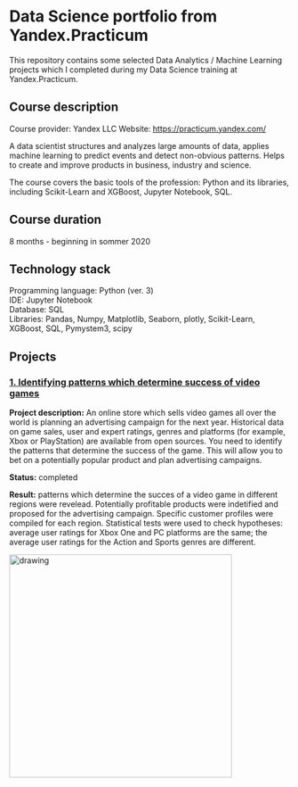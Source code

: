 # Data Science portfolio from Yandex.Practicum
This repository contains some selected Data Analytics / Machine Learning projects which I completed during my Data Science training at Yandex.Practicum.

## Course description
Course provider: Yandex LLC
Website: https://practicum.yandex.com/

A data scientist structures and analyzes large amounts of data, applies machine learning to predict events and detect non-obvious patterns. Helps to create and improve products in business, industry and science.

The course covers the basic tools of the profession: Python and its libraries, including Scikit-Learn and XGBoost, Jupyter Notebook, SQL.

## Course duration
8 months - beginning in sommer 2020

## Technology stack
Programming language: Python (ver. 3)<br>
IDE: Jupyter Notebook<br>
Database: SQL<br>
Libraries: Pandas, Numpy, Matplotlib, Seaborn, plotly, Scikit-Learn, XGBoost, SQL, Pymystem3, scipy<br>



## Projects

### [1. Identifying patterns which determine success of video games](1-PROJECT-video-games-success-patterns/video-games-success-patterns.ipynb)
**Project description:** An online store which sells video games all over the world is planning an advertising campaign for the next year. Historical data on game sales, user and expert ratings, genres and platforms (for example, Xbox or PlayStation) are available from open sources. You need to identify the patterns that determine the success of the game. This will allow you to bet on a potentially popular product and plan advertising campaigns.

**Status:** completed

**Result:** patterns which determine the succes of a video game in different regions were revelead. Potentially profitable products were indetified and proposed for the advertising campaign. Specific customer profiles were compiled for each region. Statistical tests were used to check hypotheses: average user ratings for Xbox One and PC platforms are the same; the average user ratings for the Action and Sports genres are different.<br>

<img src="https://www.standmatters.nl/web/mod_files/portfolio_intro/detail/1525170944more.jpg" alt="drawing" width="400"/>

